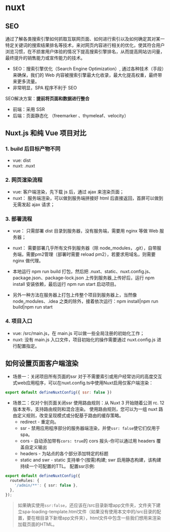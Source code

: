 # nuxt

## SEO

通过了解各类搜索引擎如何抓取互联网页面、如何进行索引以及如何确定其对某一特定关键词的搜索结果排名等技术，来对网页内容进行相关的优化，使其符合用户浏览习惯，在不损害用户体验的情况下提高搜索引擎排名，从而提高网站访问量，最终提升的销售能力或宣传能力的技术。

- SEO：搜索引擎优化（Search Engine Optimization）, 通过各种技术（手段）来确保，我们的 Web 内容被搜索引擎最大化收录，最大化提高权重，最终带来更多流量。
- 非常明显，SPA 程序不利于 SEO

SEO解决方案：**提前将页面和数据进行整合**

- 前端：采用 SSR
- 后端：页面静态化 （freemarker 、thymeleaf、velocity）

## Nuxt.js 和纯 Vue 项目对比

### 1. build 后目标产物不同

- vue: dist
- nuxt: .nuxt

### 2. 网页渲染流程

- vue: 客户端渲染，先下载 js 后，通过 ajax 来渲染页面；
- nuxt： 服务端渲染，可以做到服务端拼接好 html 后直接返回，首屏可以做到无需发起 ajax 请求；


### 3. 部署流程

- vue： 只需部署 dist 目录到服务器，没有服务端，需要用 nginx 等做 Web 服务器；
- nuxt： 需要部署几乎所有文件到服务器（除 node_modules，.git），自带服务端，需要pm2管理（部署时需要 reload pm2），若要求用域名，则需要 nginx 做代理。

- 本地运行 npm run build 打包，然后把 .nuxt、static、nuxt.config.js、package.json、package-lock.json 上传到服务器,上传好后，运行 npm install 安装依赖，最后运行 npm run start 启动项目。

- 另外一种方法在服务器上打包上传整个项目到服务器上，当然像 node_modules、.idea 之类的除外，接着依次运行：npm install|npm run build|npm run start

### 4. 项目入口

- vue: /src/main.js，在 main.js 可以做一些全局注册的初始化工作；
- nuxt: 没有 main.js 入口文件，项目初始化的操作需要通过 nuxt.config.js 进行配置指定。

## 如何设置页面客户端渲染

- 场景一：关闭项目所有页面的ssr 对于不需要索引或用户经常访问的高度交互式web应用程序，可以在nuxt.config.ts中使用Nuxt启用仅客户端渲染：

```js
export default defineNuxtConfig({ ssr: false })
```

- 场景二：仅对个别页面关闭ssr
  使用路由规则：从 Nuxt 3 开始随着公测 rc. 12 版本发布，支持路由规则和混合渲染。
  使用路由规则，您可以为一组 nuxt 路由定义规则，改变呈现模式或分配基于路由的缓存策略。
    - redirect - 重定向。
    - ssr - 禁用应用程序部分的服务器端渲染，并使`ssr: false`使它们仅用于spa。
    - cors - 自动添加带有`cors: true`的 cors 报头-你可以通过用 headers 覆盖自定义输出
    - headers - 为站点的各个部分添加特定的标题
    - static and swr - static 支持单个(按需)构建; swr 启用静态构建，该构建持续一个可配置的TTL。
    配置ssr示例:

```ts
export default defineNuxtConfig({
  routeRules: {
    '/admin/**': { ssr: false },
  },
});
```

>如果确实使用`ssr:false`，还应该在/src目录新增app文件夹，文件夹下建立spa-loading-template.html文件（如果没有使用本文中的/src目录的配置，要在根目录下新增app文件夹），html文件中包含一些我们想用来渲染加载页面的HTML。
